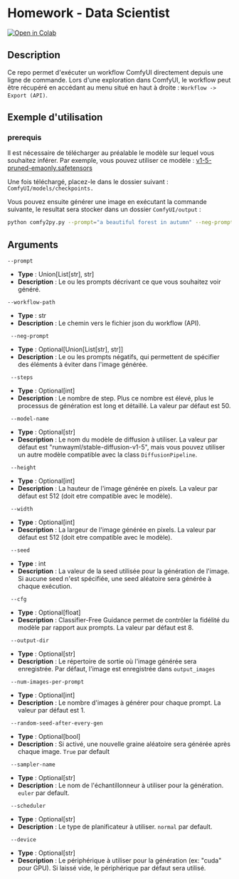 # Homework - Data Scientist
[![Open in Colab](https://colab.research.google.com/assets/colab-badge.svg)](https://colab.research.google.com/drive/1gLR1Q_BwajrvTjCG9yR5YVebq7TXBMPX?usp=sharing)

## Description

Ce repo permet d'exécuter un workflow ComfyUI directement depuis une ligne de commande.
Lors d'une exploration dans ComfyUI, le workflow peut être récupéré en accédant au menu situé en haut à droite : `Workflow -> Export (API)`.
## Exemple d'utilisation
### prerequis
Il est nécessaire de télécharger au préalable le modèle sur lequel vous souhaitez inférer. Par exemple, vous pouvez utiliser ce modèle : [v1-5-pruned-emaonly.safetensors](https://huggingface.co/stable-diffusion-v1-5/stable-diffusion-v1-5/blob/main/v1-5-pruned-emaonly.safetensors)

Une fois téléchargé, placez-le dans le dossier suivant :
`ComfyUI/models/checkpoints.`

Vous pouvez ensuite générer une image en exécutant la commande suivante, le resultat sera stocker dans un dossier `ComfyUI/output` :

```bash
python comfy2py.py --prompt="a beautiful forest in autumn" --neg-prompt="no snow, no fog"
```

## Arguments

`--prompt`
- **Type** : Union[List[str], str]
- **Description** : Le ou les prompts décrivant ce que vous souhaitez voir généré. 

`--workflow-path`
- **Type** : str
- **Description** : Le chemin vers le fichier json du workflow (API). 

` --neg-prompt`
- **Type** : Optional[Union[List[str], str]]
- **Description** : Le ou les prompts négatifs, qui permettent de spécifier des éléments à éviter dans l'image générée. 

` --steps`
- **Type** : Optional[int]
- **Description** : Le nombre de step. Plus ce nombre est élevé, plus le processus de génération est long et détaillé. La valeur par défaut est 50.

` --model-name`
- **Type** : Optional[str]
- **Description** : Le nom du modèle de diffusion à utiliser. La valeur par défaut est "runwayml/stable-diffusion-v1-5", mais vous pouvez utiliser un autre modèle compatible avec la class `DiffusionPipeline`.

` --height`
- **Type** : Optional[int]
- **Description** : La hauteur de l'image générée en pixels. La valeur par défaut est 512 (doit etre compatible avec le modèle).

` --width`
- **Type** : Optional[int]
- **Description** : La largeur de l'image générée en pixels. La valeur par défaut est 512 (doit etre compatible avec le modèle).

` --seed`
- **Type** : int
- **Description** : La valeur de la seed utilisée pour la génération de l'image. Si aucune seed n'est spécifiée, une seed aléatoire sera générée à chaque exécution.

` --cfg`
- **Type** : Optional[float]
- **Description** : Classifier-Free Guidance permet de contrôler la fidélité du modèle par rapport aux prompts. La valeur par défaut est 8.

` --output-dir`
- **Type** : Optional[str]
- **Description** : Le répertoire de sortie où l'image générée sera enregistrée. Par défaut, l'image est enregistrée dans `output_images`

` --num-images-per-prompt`
- **Type** : Optional[int]
- **Description** : Le nombre d'images à générer pour chaque prompt. La valeur par défaut est 1.

` --random-seed-after-every-gen`
- **Type** : Optional[bool]
- **Description** : Si activé, une nouvelle graine aléatoire sera générée après chaque image. `True` par default

` --sampler-name`
- **Type** : Optional[str]
- **Description** : Le nom de l'échantillonneur à utiliser pour la génération. `euler` par default.

` --scheduler`
- **Type** : Optional[str]
- **Description** : Le type de planificateur à utiliser. `normal` par default.

` --device`
- **Type** : Optional[str]
- **Description** : Le périphérique à utiliser pour la génération (ex: "cuda" pour GPU). Si laissé vide, le périphérique par défaut sera utilisé.






